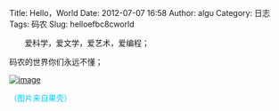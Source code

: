 Title: Hello，World
Date: 2012-07-07 16:58
Author: algu
Category: 日志
Tags: 码农
Slug: helloefbc8cworld

       爱科学，爱文学，爱艺术，爱编程；

码农的世界你们永远不懂；

[![](http://www.jcodef.com/wp-content/uploads/2012/07/image.jpg "image")](http://www.jcodef.com/wp-content/uploads/2012/07/image.jpg)

<span style="color: #00ccff;">（图片来自果壳）</span>

